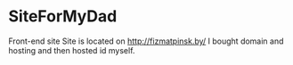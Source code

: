 # SiteForMyDad
Front-end site
Site is located on http://fizmatpinsk.by/
I bought domain and hosting and then hosted id myself.
